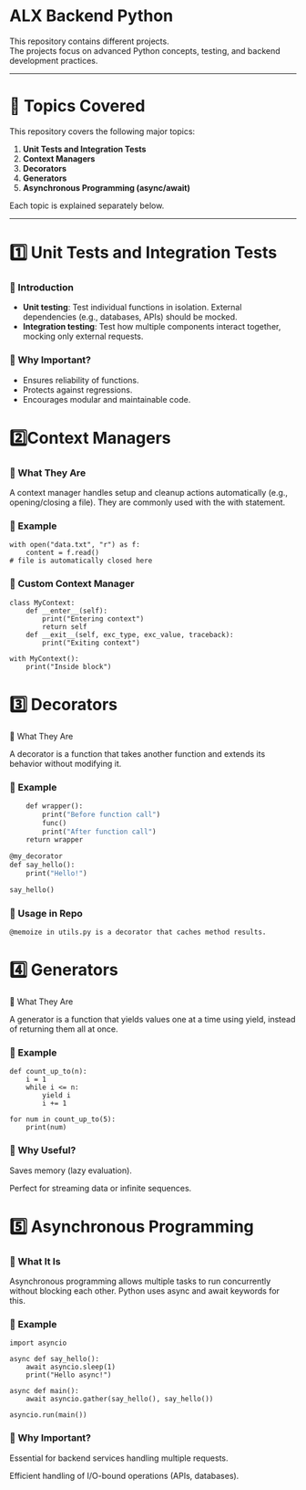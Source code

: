 # ALX Backend Python

This repository contains different projects.  
The projects focus on advanced Python concepts, testing, and backend development practices.

---

# 📌 Topics Covered

This repository covers the following major topics:

1. **Unit Tests and Integration Tests**  
2. **Context Managers**  
3. **Decorators**  
4. **Generators**  
5. **Asynchronous Programming (async/await)**  

Each topic is explained separately below.

---

# 1️⃣ Unit Tests and Integration Tests

### 🔹 Introduction
- **Unit testing**: Test individual functions in isolation. External dependencies (e.g., databases, APIs) should be mocked.  
- **Integration testing**: Test how multiple components interact together, mocking only external requests.  

### 🔹 Why Important?
- Ensures reliability of functions.  
- Protects against regressions.  
- Encourages modular and maintainable code.  



# 2️⃣Context Managers
### 🔹 What They Are

A context manager handles setup and cleanup actions automatically (e.g., opening/closing a file).
They are commonly used with the with statement.

### 🔹 Example
```
with open("data.txt", "r") as f:
    content = f.read()
# file is automatically closed here
```
### 🔹 Custom Context Manager
```
class MyContext:
    def __enter__(self):
        print("Entering context")
        return self
    def __exit__(self, exc_type, exc_value, traceback):
        print("Exiting context")

with MyContext():
    print("Inside block")
```
# 3️⃣ Decorators
🔹 What They Are

A decorator is a function that takes another function and extends its behavior without modifying it.

### 🔹 Example
```def my_decorator(func):
    def wrapper():
        print("Before function call")
        func()
        print("After function call")
    return wrapper

@my_decorator
def say_hello():
    print("Hello!")

say_hello()
```
### 🔹 Usage in Repo

`@memoize in utils.py is a decorator that caches method results.`

# 4️⃣ Generators
🔹 What They Are

A generator is a function that yields values one at a time using yield, instead of returning them all at once.

### 🔹 Example
```
def count_up_to(n):
    i = 1
    while i <= n:
        yield i
        i += 1

for num in count_up_to(5):
    print(num)
```
### 🔹 Why Useful?

Saves memory (lazy evaluation).

Perfect for streaming data or infinite sequences.

# 5️⃣ Asynchronous Programming
### 🔹 What It Is

Asynchronous programming allows multiple tasks to run concurrently without blocking each other.
Python uses async and await keywords for this.

### 🔹 Example
```
import asyncio

async def say_hello():
    await asyncio.sleep(1)
    print("Hello async!")

async def main():
    await asyncio.gather(say_hello(), say_hello())

asyncio.run(main())
```
### 🔹 Why Important?

Essential for backend services handling multiple requests.

Efficient handling of I/O-bound operations (APIs, databases).
